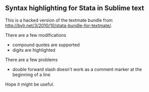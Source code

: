 ##   Syntax highlighting for Stata in Sublime text

This is a hacked version of the textmate bundle from http://bylr.net/3/2010/10/stata-bundle-for-textmate/.

There are a few modifications
- compound quotes are supported
- digits are highlighted

There are a few problems
- double forward slash doesn't work as a comment marker at the beginning of a line

Hope it might be useful.
